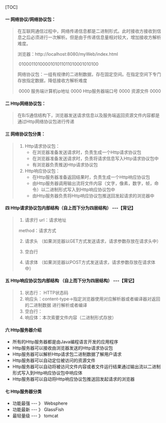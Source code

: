 [TOC]

#### 一 网络协议/网络协议包：

>​	    在互联网通信过程中，网络传递信息都是二进制形式。此时接收方接收到信息之后必须进行一次解析。但是由于传递信息量相对较大，增加接收方解析难度。
>
>浏览器：http://localhost:8080/myWeb/index.html
>
>​				0100011010000101011011010001010100
>
>网络协议包：一组有规律的二进制数据，存在固定空间。在指定空间下专门存放指定数据，降低接收方解析难度
>
>​		0000  服务端计算机ip地址   0000  Http服务器端口号 0000  资源文件  0000

#### 二 Http网络协议包：

>​		在B/S通信结构下，浏览器发送请求信息以及服务端返回资源文件内容都是通过Http网络协议包进行传递

#### 三 网络协议包分类：

> 1. Http请求协议包：
>    + 在浏览器准备发送请求时，负责生成一个Http请求协议包
>    + 在浏览器准备发送请求时，负责将请求信息写入Http请求协议包中
>    + 有浏览器负责推送Http请求协议包
> 2. Http响应协议包：
>    + 在Http服务器准备返回结果时，负责生成一个Http响应协议包
>    + 由Http服务器调用输出流将文件内容（文字，像素，数字，帧，命令）以二进制形式写入到Http响应协议包中
>    + 由Http服务器负责将Http响应协议包推送回发起请求的浏览器中

#### 四 Http请求协议包内部结构（自上而下分为四层结构） ---【背记】

>1. 请求行  		url：请求地址   
>
>   ​			 method：请求方式
>
>2. 请求头    （如果浏览器以GET方式发送请求，请求参数存放在请求头中）
>
>3. 空白行
>
>4. 请求体     （如果浏览器以POST方式发送请求，请求参数存放在请求体中）

#### 五 Http响应协议包内部结构 （自上而下分为四层结构）  ---【背记】

>1. 状态行：  		HTTP状态码
>2. 响应头：content-type->指定浏览器使用对应解析器或者编译器对返回的二进制数据    进行解析或者编译
>3.  空白行：
>4. 响应体：本次索要文件内容（二进制形式存放）

#### 六 Http服务器介绍

+ 所有的Http服务器都是由Java编程语言开发的应用程序
+ Http服务器可以接收由浏览器发送的Http请求协议包
+ Http服务器可以解析Http请求包二进制数据了解用户请求
+ Http服务器可以自动定位被访问的资源文件
+ Http服务器可以自动将被访问文件内容或者文件运行结果通过输出流以二进制形式写入到Http响应协议包中响应体
+ Http服务器可以自动将Http响应协议包推送回发起请求的浏览器

#### 七 Http服务器分类

+ 功能最强  --- 》  Websphere
+ 功能最新  --- 》  GlassFish
+ 最轻量级  --- 》   tomcat













